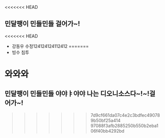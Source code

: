 <<<<<<< HEAD
## 민달팽이 민들민들 걸어가~!

<<<<<<< HEAD
- 강동우
수정124124124112412
=======
- 빙수 침투

와와와
=======
## 민달팽이 민들민들 야야ㅑ야야 나는 디오니소스다~!~!걸어가~!
>>>>>>> 7d9cf661da07c4e2c3bdfec490789b50bf25a414
>>>>>>> 97088f3afb2885250b550b2eba106f40bb4292bd
